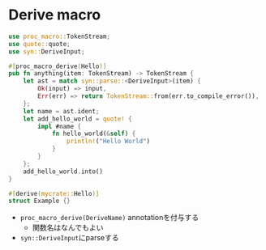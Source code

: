 # Derive macro

```rust
use proc_macro::TokenStream;
use quote::quote;
use syn::DeriveInput;

#[proc_macro_derive(Hello)]
pub fn anything(item: TokenStream) -> TokenStream {
    let ast = match syn::parse::<DeriveInput>(item) {
        Ok(input) => input,
        Err(err) => return TokenStream::from(err.to_compile_error()),
    };
    let name = ast.ident;
    let add_hello_world = quote! {
        impl #name {
            fn hello_world(&self) {
                println!("Hello World")
            }
        }
    };
    add_hello_world.into()
}
```

```rust
#[derive(mycrate::Hello)]
struct Example {}
```

* `proc_macro_derive(DeriveName)` annotationを付与する
  * 関数名はなんでもよい
* `syn::DeriveInput`にparseする
